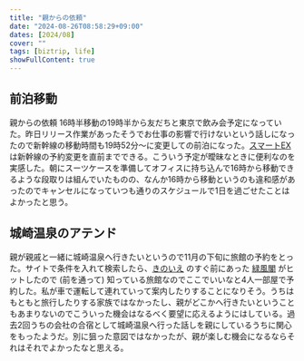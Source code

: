 ```yaml
---
title: "親からの依頼"
date: "2024-08-26T08:58:29+09:00"
dates: [2024/08]
cover: ""
tags: [biztrip, life]
showFullContent: true
---
```


## 前泊移動
親からの依頼
16時半移動の19時半から友だちと東京で飲み会予定になっていた。昨日リリース作業があったそうでお仕事の影響で行けないという話しになったので新幹線の移動時間も19時52分〜に変更しての前泊になった。[スマートEX](https://smart-ex.jp/) は新幹線の予約変更を直前までできる。こういう予定が曖昧なときに便利なのを実感した。朝にスーツケースを準備してオフィスに持ち込んで16時から移動できるような段取りは組んでいたものの、なんか16時から移動というのも違和感があったのでキャンセルになっていつも通りのスケジュールで1日を過ごせたことはよかったと思う。

## 城崎温泉のアテンド

親が親戚と一緒に城崎温泉へ行きたいというので11月の下旬に旅館の予約をとった。サイトで条件を入れて検索したら、[きのいえ](https://kinosaki-kinoie.com/index.html) のすぐ前にあった [緑風閣](https://ryokufukaku.com/) がヒットしたので (前を通って) 知っている旅館なのでここでいいなと4人一部屋で予約した。私が車で運転して連れていって案内したりすることになりそう。うちはもともと旅行したりする家族ではなかったし、親がどこかへ行きたいということもあまりないのでこういった機会はなるべく要望に応えるようにはしている。過去2回うちの会社の合宿として城崎温泉へ行った話しを親にしているうちに関心をもったようだ。別に狙った意図ではなかったが、親が楽しむ機会になるならそれはそれでよかったなと思える。

